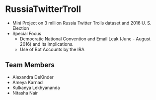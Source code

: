 # RussiaTwitterTroll

- Mini Project on 3 million Russia Twitter Trolls dataset and 2016 U. S. Election
- Special Focus 
	- Democratic National Convention and Email Leak (June - August 2016) and its Implications.
	- Use of Bot Accounts by the IRA
	
	
## Team Members

- Alexandra DeKinder
- Ameya Karnad
- Kulkanya Lekhyananda 
- Nitasha Nair

